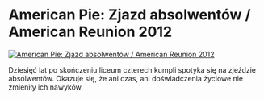American Pie: Zjazd absolwentów / American Reunion 2012 
=============
[![American Pie: Zjazd absolwentów / American Reunion 2012 ](http://vidos.pl/images/player.gif)](http://vidos.pl/american-pie-zjazd-absolwentow-american-reunion-2012)

 Dziesięć lat po skończeniu liceum czterech kumpli spotyka się na zjeździe absolwentów. Okazuje się, że ani czas, ani doświadczenia życiowe nie zmieniły ich nawyków.
